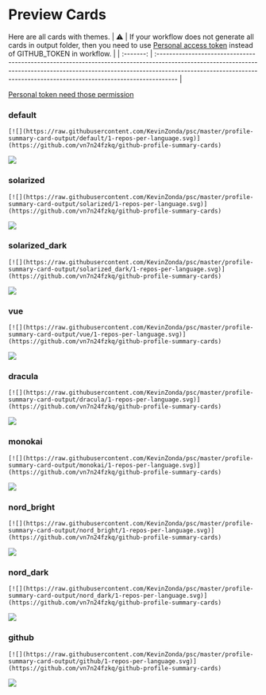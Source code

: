 
# Preview Cards

Here are all cards with themes.
| :warning: | If your workflow does not generate all cards in output folder, then you need to use [Personal access token](https://docs.github.com/en/actions/configuring-and-managing-workflows/creating-and-storing-encrypted-secrets) instead of GITHUB_TOKEN in workflow. |
| :-------: | :------------------------------------------------------------------------------------------------------------------------------------------------------------------------------------------------------------------------------------------------ |

[Personal token need those permission](https://github.com/vn7n24fzkq/github-profile-summary-cards/wiki/Personal-access-token-permissions)


### default


```
[![](https://raw.githubusercontent.com/KevinZonda/psc/master/profile-summary-card-output/default/1-repos-per-language.svg)](https://github.com/vn7n24fzkq/github-profile-summary-cards)
```
![](https://raw.githubusercontent.com/KevinZonda/psc/master/profile-summary-card-output/default/1-repos-per-language.svg)


### solarized


```
[![](https://raw.githubusercontent.com/KevinZonda/psc/master/profile-summary-card-output/solarized/1-repos-per-language.svg)](https://github.com/vn7n24fzkq/github-profile-summary-cards)
```
![](https://raw.githubusercontent.com/KevinZonda/psc/master/profile-summary-card-output/solarized/1-repos-per-language.svg)


### solarized_dark


```
[![](https://raw.githubusercontent.com/KevinZonda/psc/master/profile-summary-card-output/solarized_dark/1-repos-per-language.svg)](https://github.com/vn7n24fzkq/github-profile-summary-cards)
```
![](https://raw.githubusercontent.com/KevinZonda/psc/master/profile-summary-card-output/solarized_dark/1-repos-per-language.svg)


### vue


```
[![](https://raw.githubusercontent.com/KevinZonda/psc/master/profile-summary-card-output/vue/1-repos-per-language.svg)](https://github.com/vn7n24fzkq/github-profile-summary-cards)
```
![](https://raw.githubusercontent.com/KevinZonda/psc/master/profile-summary-card-output/vue/1-repos-per-language.svg)


### dracula


```
[![](https://raw.githubusercontent.com/KevinZonda/psc/master/profile-summary-card-output/dracula/1-repos-per-language.svg)](https://github.com/vn7n24fzkq/github-profile-summary-cards)
```
![](https://raw.githubusercontent.com/KevinZonda/psc/master/profile-summary-card-output/dracula/1-repos-per-language.svg)


### monokai


```
[![](https://raw.githubusercontent.com/KevinZonda/psc/master/profile-summary-card-output/monokai/1-repos-per-language.svg)](https://github.com/vn7n24fzkq/github-profile-summary-cards)
```
![](https://raw.githubusercontent.com/KevinZonda/psc/master/profile-summary-card-output/monokai/1-repos-per-language.svg)


### nord_bright


```
[![](https://raw.githubusercontent.com/KevinZonda/psc/master/profile-summary-card-output/nord_bright/1-repos-per-language.svg)](https://github.com/vn7n24fzkq/github-profile-summary-cards)
```
![](https://raw.githubusercontent.com/KevinZonda/psc/master/profile-summary-card-output/nord_bright/1-repos-per-language.svg)


### nord_dark


```
[![](https://raw.githubusercontent.com/KevinZonda/psc/master/profile-summary-card-output/nord_dark/1-repos-per-language.svg)](https://github.com/vn7n24fzkq/github-profile-summary-cards)
```
![](https://raw.githubusercontent.com/KevinZonda/psc/master/profile-summary-card-output/nord_dark/1-repos-per-language.svg)


### github


```
[![](https://raw.githubusercontent.com/KevinZonda/psc/master/profile-summary-card-output/github/1-repos-per-language.svg)](https://github.com/vn7n24fzkq/github-profile-summary-cards)
```
![](https://raw.githubusercontent.com/KevinZonda/psc/master/profile-summary-card-output/github/1-repos-per-language.svg)

